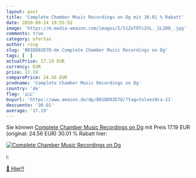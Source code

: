 ```yaml
---
layout: post
title: 'Complete Chamber Music Recordings on Dg mit 30.01 % Rabatt'
date: 2020-09-24 19:55:52
image: 'https://m.media-amazon.com/images/I/51ZoTOTc2VL._SL200_.jpg'
comments: true
category: ofertas
author: ring
slug: 'B01DD02D7Q-de Complete Chamber Music Recordings on Dg'
tags: [  ]
actualPrice: 17.19 EUR
currency: EUR
price: 17.19
comparePrice: 24.56 EUR
prodname: 'Complete Chamber Music Recordings on Dg'
country: 'de'
flag: '🇩🇪'
buyurl: 'https://www.amazon.de/dp/B01DD02D7Q/?tag=tolees0ca-21'
descuento: '30.01'
average: '17.19'
---
```


Sie können [Complete Chamber Music Recordings on Dg](https://www.amazon.de/dp/B01DD02D7Q/?tag=tolees0ca-21) mit Preis 17.19 EUR (original: 24.56 EUR) 30.01 % Rabatt hier:

[![Complete Chamber Music Recordings on Dg](https://m.media-amazon.com/images/I/51ZoTOTc2VL._SL200_.jpg)](https://www.amazon.de/dp/B01DD02D7Q/?tag=tolees0ca-21)

ℹ️:


[🛒 Hier!!](https://www.amazon.de/dp/B01DD02D7Q/?tag=tolees0ca-21)
